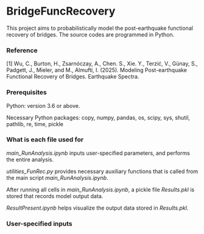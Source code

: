 # BridgeFuncRecovery
This project aims to probabilistically model the post-earthquake functional recovery of bridges. The source codes are programmed in Python.

### Reference
[1] Wu, C., Burton, H., Zsarnóczay, A., Chen. S., Xie. Y., Terzić, V., Günay, S., Padgett, J., Mieler, and M., Almufti, I. (2025). Modeling Post-earthquake Functional Recovery of Bridges. Earthquake Spectra. 

### Prerequisites
Python: version 3.6 or above.

Necessary Python packages: copy, numpy, pandas, os, scipy, sys, shutil, pathlib, re, time, pickle

### What is each file used for
*main_RunAnalysis.ipynb* inputs user-specified parameters, and performs the entire analysis. 

*utilities_FunRec.py* provides necessary auxiliary functions that is called from the main script *main_RunAnalysis.ipynb*. 

After running all cells in *main_RunAnalysis.ipynb*, a pickle file *Results.pkl* is stored that records model output data. 

*ResultPresent.ipynb* helps visualize the output data stored in *Results.pkl*. 


### User-specified inputs

